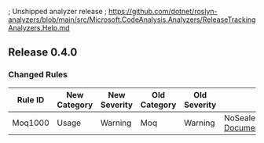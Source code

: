 ﻿; Unshipped analyzer release
; https://github.com/dotnet/roslyn-analyzers/blob/main/src/Microsoft.CodeAnalysis.Analyzers/ReleaseTrackingAnalyzers.Help.md

## Release 0.4.0

### Changed Rules

Rule ID | New Category | New Severity | Old Category | Old Severity | Notes
--------|--------------|--------------|--------------|--------------|-------
Moq1000 | Usage | Warning | Moq | Warning | NoSealedClassMocksAnalyzer, [Documentation](https://github.com/rjmurillo/moq.analyzers/blob/main/docs/rules/Moq1000.md)

